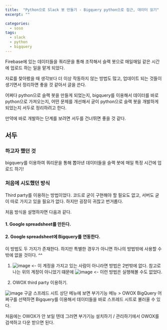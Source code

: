 ```yaml
---
title:  "Python으로 Slack 봇 만들기 - Bigquery python으로 접근, 데이터 읽기"
excerpt: ""

categories:
  - soso
tags:
  - slack
  - python
  - bigquery
---
```


Firebase에 있는 데이터들을 쿼리문을 통해 조작해서 슬랙 봇으로 매일매일 같은 시간에 업로드 하는 일을 맡게 되었다. 

자료를 찾아봤을 때 생각보다 더 이상 작동하지 않는 방법도 많고, 업데이트 되는 것들이 생기면서 정리하면 좋을 것 같아서 글을 쓴다.

어쩌다 python으로 슬랙 봇을 만들게 되었는지, bigquery를 이용해서 데이터를 바로 python으로 가져오는지, 어떤 문제를 개선해서 굳이 python으로 슬랙 봇을 개발하게 되었는지 서두로 정리하려고 한다.

만약에 바로 개발하는 단계를 보려면 서두를 건너뛰면 좋을 것 같다.

## 서두

### 하고자 했던 것 

bigquery를 이용하여 쿼리문을 통해 뽑아낸 데이터들을 슬랙 봇에 매일 특정 시간에 업로드 하기!

### 처음에 시도했던 방식 

Third party를 이용하는 방법이었다. 코드로 굳이 구현해야 할 필요도 없고, 서버도 굳이 따로 가지고 있을 필요가 없다. 하지만 굉장히 귀찮고 번거롭다. 
  
처음 방식을 설명하자면 다음과 같다.

#### 1. Google spreadsheet를 만든다.
#### 2. Google spreadsheet에 Bigquery를 연동한다.

이 방법도 두 가지가 존재한다. 하지만 특별한 경우가 아니면 하나의 방법밖에 사용할 수 밖에 없을 것이다. ^^

1. ![image](https://user-images.githubusercontent.com/41438361/93669801-9bf73600-fad1-11ea-9aa1-235379cf94ff.png) <- 이 계정을 가지고 있는 사람이 아니라면 방법은 2번밖에 없다.
  참고로 나는 위의 계정이 아니었기 떄문에 ![image](https://user-images.githubusercontent.com/41438361/93669897-f2647480-fad1-11ea-8a72-a00bcaa92ad8.png) <- 이런 방법은 실행해볼 수도 없었다.

2. OWOX third party 이용하기.

  ![image](https://user-images.githubusercontent.com/41438361/93669949-61da6400-fad2-11ea-9f5b-73eb64de734b.png)
  구글 스프레드 시트 상단 메뉴에 보면 부가기능 메뉴 > OWOX BigQuery 어쩌구를 선택하면 Bigquery를 이용해서 데이터들을 바로 스프레드 시트로 불러올 수 있다.
  
  처음에는 OWOX가 안 보일 텐데 그러면 부가기능 설치하기 / 관리하기에서 OWOX를 검색하고 다운 받으면 된다.
  
  

      

